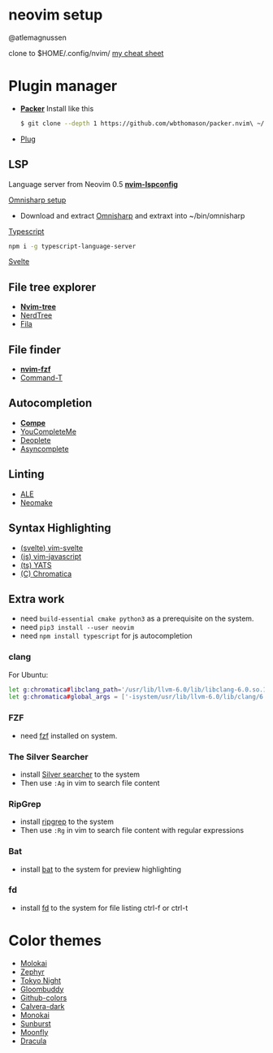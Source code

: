 # neovim setup 
@atlemagnussen

clone to $HOME/.config/nvim/
[my cheat sheet](./cheatsheet.md)
# Plugin manager
- **[Packer](https://github.com/wbthomason/packer.nvim)**
  Install like this 
  ```sh
  $ git clone --depth 1 https://github.com/wbthomason/packer.nvim\ ~/.local/share/nvim/site/pack/packer/opt/packer.nvim
  ```
- [Plug](https://github.com/junegunn/vim-plug)


## LSP
Language server from Neovim 0.5
**[nvim-lspconfig](https://github.com/neovim/nvim-lspconfig)**

[Omnisharp setup](https://github.com/neovim/nvim-lspconfig/blob/master/CONFIG.md#omnisharp)
 - Download and extract [Omnisharp](https://github.com/OmniSharp/omnisharp-roslyn) and extraxt into ~/bin/omnisharp

[Typescript](https://github.com/neovim/nvim-lspconfig/blob/master/CONFIG.md#tsserver)
```sh
npm i -g typescript-language-server
```

[Svelte](https://github.com/neovim/nvim-lspconfig/blob/master/CONFIG.md#svelte)


## File tree explorer
- **[Nvim-tree](https://github.com/kyazdani42/nvim-tree.lua)**
- [NerdTree](https://github.com/scrooloose/nerdtree)
- [Fila](https://github.com/lambdalisue/fila.vim)

## File finder
- **[nvim-fzf](https://github.com/vijaymarupudi/nvim-fzf)**
- [Command-T](https://github.com/wincent/command-t)

## Autocompletion
- **[Compe](https://github.com/hrsh7th/nvim-compe)**
- [YouCompleteMe](https://github.com/ycm-core/YouCompleteMe)
- [Deoplete](https://github.com/Shougo/deoplete.nvim)
- [Asyncomplete](https://github.com/prabirshrestha/asyncomplete.vim)

## Linting
- [ALE](https://github.com/dense-analysis/ale)
- [Neomake](https://github.com/neomake/neomake)

## Syntax Highlighting
- [(svelte) vim-svelte](https://github.com/evanleck/vim-svelte)
- [(js) vim-javascript](https://github.com/pangloss/vim-javascript)
- [(ts) YATS](https://github.com/HerringtonDarkholme/yats.vim)
- [(C) Chromatica](https://github.com/arakashic/chromatica.nvim)

## Extra work
- need `build-essential cmake python3` as a prerequisite on the system.
- need `pip3 install --user neovim`
- need `npm install typescript` for js autocompletion

### clang
For Ubuntu:
```sh
let g:chromatica#libclang_path='/usr/lib/llvm-6.0/lib/libclang-6.0.so.1'
let g:chromatica#global_args = ['-isystem/usr/lib/llvm-6.0/lib/clang/6.0.0/include']
```
### FZF
- need [fzf](https://github.com/junegunn/fzf) installed on system.

### The Silver Searcher
- install [Silver searcher](https://github.com/ggreer/the_silver_searcher) to the system
- Then use `:Ag` in vim to search file content

### RipGrep
- install [ripgrep](https://github.com/BurntSushi/ripgrep) to the system
- Then use `:Rg` in vim to search file content with regular expressions

### Bat
- install [bat](https://github.com/sharkdp/bat) to the system for preview highlighting

### fd 
- install [fd](https://github.com/sharkdp/fd) to the system for file listing ctrl-f or ctrl-t

# Color themes
- [Molokai](https://github.com/tomasr/molokai)
- [Zephyr](https://github.com/glepnir/zephyr-nvim)
- [Tokyo Night](https://github.com/folke/tokyonight.nvim)
- [Gloombuddy](https://github.com/bkegley/gloombuddy)
- [Github-colors](https://github.com/lourenci/github-colors)
- [Calvera-dark](https://github.com/yashguptaz/calvera-dark.nvim)
- [Monokai](https://github.com/sickill/vim-monokai)
- [Sunburst](https://github.com/sickill/vim-sunburst)
- [Moonfly](https://github.com/bluz71/vim-moonfly-colors)
- [Dracula](https://github.com/dracula/vim)

